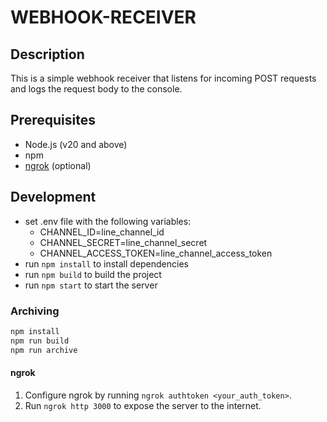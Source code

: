 # WEBHOOK-RECEIVER

## Description
This is a simple webhook receiver that listens for incoming POST requests and logs the request body to the console.

## Prerequisites
- Node.js (v20 and above)
- npm
- [ngrok](https://ngrok.com/download) (optional)

## Development
- set .env file with the following variables:
  - CHANNEL_ID=line_channel_id
  - CHANNEL_SECRET=line_channel_secret
  - CHANNEL_ACCESS_TOKEN=line_channel_access_token
- run `npm install` to install dependencies
- run `npm build` to build the project
- run `npm start` to start the server

### Archiving
```sh
npm install
npm run build
npm run archive
```

#### ngrok
1. Configure ngrok by running `ngrok authtoken <your_auth_token>`.
2. Run `ngrok http 3000` to expose the server to the internet.
